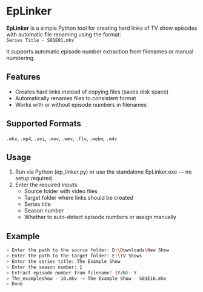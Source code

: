 # EpLinker

**EpLinker** is a simple Python tool for creating hard links of TV show episodes with automatic file renaming using the format:  
`Series Title - S01E01.mkv`

It supports automatic episode number extraction from filenames or manual numbering.

## Features

- Creates hard links instead of copying files (saves disk space)
- Automatically renames files to consistent format
- Works with or without episode numbers in filenames

## Supported Formats

`.mkv`, `.mp4`, `.avi`, `.mov`, `.wmv`, `.flv`, `.webm`, `.m4v`

## Usage

1. Run via Python (ep_linker.py) or use the standalone EpLinker.exe — no setup required.
2. Enter the required inputs:
   - Source folder with video files
   - Target folder where links should be created
   - Series title
   - Season number
   - Whether to auto-detect episode numbers or assign manually

## Example

```bash
> Enter the path to the source folder: D:\Downloads\New Show
> Enter the path to the target folder: E:\TV Shows
> Enter the series title: The Example Show
> Enter the season number: 1
> Extract episode number from filename? (Y/N): Y
> The_exampleshow - 10.mkv -> The Example Show - S01E10.mkv
> Done
